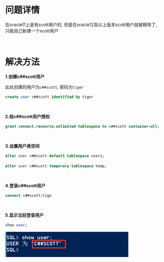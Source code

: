 # 问题详情

在oracle11上是有scott用户的, 但是在oracle12及以上版本scott用户就被移除了, 只能自己新建一个scott用户

<br>

# 解决方法

**1.创建c##scott用户**

此处创建的用户为`c##scott`, 密码为`tiger`

```sql
create user c##scott identified by tiger
```

<br>

**2.给c##scott用户授权**

```sql
grant connect,resource,unlimited tablespace to c##scott container=all;
```

<br>

**3.设置用户表空间**

```sql
alter user c##scott default tablespace users;  

alter user c##scott temporary tablespace temp;
```

<br>

**4.登录c##scott用户**

```sql
connect c##scott/tige
```

<br>

**5.显示当前登录用户**

```sql
show user;
```

![image-20220909195448278](oracle12没有scott用户/image-20220909195448278.png)	



